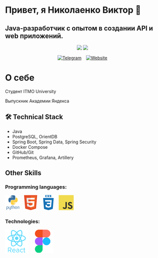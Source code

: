 # Привет, я Николаенко Виктор 👋
## Java-разработчик с опытом в создании API и web приложений.


<p align='center'>
   <a href="https://github-readme-stats.vercel.app/api?username=vnikolaenko-dev&show_icons=true&count_private=true"><img
           height=150
           src="https://github-readme-stats.vercel.app/api?username=vnikolaenko-dev&show_icons=true&count_private=true"/></a>
      <a href="https://github.com/vnikolaenko-dev/github-readme-stats"><img height=150
                                                                 src="https://github-readme-stats.vercel.app/api/top-langs/?username=vnikolaenko-dev&layout=compact&cache_seconds=10"/></a>
</p>


<div id="badges" align='center' style="display: flex; gap: 15px; justify-content: center;">
  <a href="https://t.me/vnikolaenko" target="_blank">
    <img src="https://img.shields.io/badge/My_Telegram-2B7DE2?style=for-the-badge&logo=telegram&logoColor=white&labelColor=2B7DE2" alt="Telegram" height="40"/>
  </a>
  <a href="https://www.vnikolaenko.site/" target="_blank">
    <img src="https://img.shields.io/badge/My_Website-8A2BE2?style=for-the-badge&logo=googlechrome&logoColor=white&labelColor=8A2BE2" alt="Website" height="40"/>
  </a>
</div>

<div>
  <h1>О себе</h1>
  <p>Студент ITMO University</p> 
  <p>Выпускник Академии Яндекса</p>
<div>

## 🛠 Technical Stack
*   Java
*   PostgreSQL, OrientDB
*   Spring Boot, Spring Data, Spring Security
*   Docker Compose
*   GitHub/Git
*   Prometheus, Grafana, Artillery

## Other Skills
  <h3>Programming languages:</h3>
  <div>
    <img src="https://github.com/devicons/devicon/blob/master/icons/python/python-original-wordmark.svg" title="Python" alt="Python" width="50" height="50"/>&nbsp;
    <img src="https://github.com/devicons/devicon/blob/master/icons/html5/html5-original.svg" title="HTML5" alt="HTML" width="50" height="50"/>&nbsp;
    <img src="https://github.com/devicons/devicon/blob/master/icons/css3/css3-plain-wordmark.svg"  title="CSS3" alt="CSS" width="50" height="50"/>&nbsp;
    <img src="https://github.com/devicons/devicon/blob/master/icons/javascript/javascript-original.svg" title="JavaScript" alt="JavaScript" width="50" height="50"/>&nbsp;
  </div>

  <h3>Technologies:</h3>
  <div>
    <img src="https://github.com/devicons/devicon/blob/master/icons/react/react-original-wordmark.svg" title="React" alt="React" width="75" height="75"/>&nbsp;
    <img src="https://github.com/devicons/devicon/blob/master/icons/figma/figma-original.svg" title="Figma" alt="Figma" width="75" height="75"/>&nbsp;
  </div>
